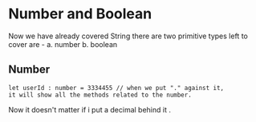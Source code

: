 # Number and Boolean

Now we have already covered String there are two primitive types left to cover are - 
    a.  number
    b.  boolean

## Number
    let userId : number = 3334455 // when we put "." against it, 
    it will show all the methods related to the number.
  Now it doesn't matter if i put a decimal behind it .

